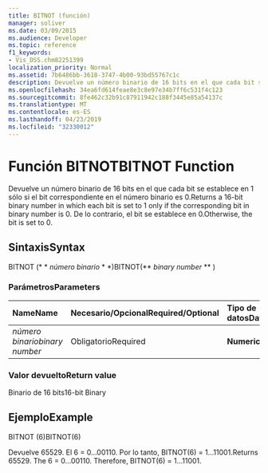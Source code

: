 ```yaml
---
title: BITNOT (función)
manager: soliver
ms.date: 03/09/2015
ms.audience: Developer
ms.topic: reference
f1_keywords:
- Vis_DSS.chm82251399
localization_priority: Normal
ms.assetid: 7b6486bb-3618-3747-4b00-93bd55767c1c
description: Devuelve un número binario de 16 bits en el que cada bit se establece en 1 sólo si el bit correspondiente en el número binario es 0. De lo contrario, el bit se establece en 0.
ms.openlocfilehash: 34ea6fd614feae8e3c8e97e34b7ff6c531f4c123
ms.sourcegitcommit: 8fe462c32b91c87911942c188f3445e85a54137c
ms.translationtype: MT
ms.contentlocale: es-ES
ms.lasthandoff: 04/23/2019
ms.locfileid: "32330012"
---
```

# <a name="bitnot-function"></a><span data-ttu-id="fbd55-104">Función BITNOT</span><span class="sxs-lookup"><span data-stu-id="fbd55-104">BITNOT Function</span></span>

<span data-ttu-id="fbd55-105">Devuelve un número binario de 16 bits en el que cada bit se establece en 1 sólo si el bit correspondiente en el número binario es 0.</span><span class="sxs-lookup"><span data-stu-id="fbd55-105">Returns a 16-bit binary number in which each bit is set to 1 only if the corresponding bit in binary number is 0.</span></span> <span data-ttu-id="fbd55-106">De lo contrario, el bit se establece en 0.</span><span class="sxs-lookup"><span data-stu-id="fbd55-106">Otherwise, the bit is set to 0.</span></span>
  
## <a name="syntax"></a><span data-ttu-id="fbd55-107">Sintaxis</span><span class="sxs-lookup"><span data-stu-id="fbd55-107">Syntax</span></span>

<span data-ttu-id="fbd55-108">BITNOT (\* \* *número binario* \* \*)</span><span class="sxs-lookup"><span data-stu-id="fbd55-108">BITNOT(\*\* *binary number* \*\* )</span></span> 
  
### <a name="parameters"></a><span data-ttu-id="fbd55-109">Parámetros</span><span class="sxs-lookup"><span data-stu-id="fbd55-109">Parameters</span></span>

|<span data-ttu-id="fbd55-110">**Name**</span><span class="sxs-lookup"><span data-stu-id="fbd55-110">**Name**</span></span>|<span data-ttu-id="fbd55-111">**Necesario/Opcional**</span><span class="sxs-lookup"><span data-stu-id="fbd55-111">**Required/Optional**</span></span>|<span data-ttu-id="fbd55-112">**Tipo de datos**</span><span class="sxs-lookup"><span data-stu-id="fbd55-112">**Data Type**</span></span>|<span data-ttu-id="fbd55-113">**Descripción**</span><span class="sxs-lookup"><span data-stu-id="fbd55-113">**Description**</span></span>|
|:-----|:-----|:-----|:-----|
| <span data-ttu-id="fbd55-114">_número binario_</span><span class="sxs-lookup"><span data-stu-id="fbd55-114">_binary number_</span></span> <br/> |<span data-ttu-id="fbd55-115">Obligatorio</span><span class="sxs-lookup"><span data-stu-id="fbd55-115">Required</span></span>  <br/> |<span data-ttu-id="fbd55-116">**Numeric**</span><span class="sxs-lookup"><span data-stu-id="fbd55-116">**Numeric**</span></span> <br/> |<span data-ttu-id="fbd55-117">Un número binario de 16 bits.</span><span class="sxs-lookup"><span data-stu-id="fbd55-117">A 16-bit binary number.</span></span>  <br/> |
   
### <a name="return-value"></a><span data-ttu-id="fbd55-118">Valor devuelto</span><span class="sxs-lookup"><span data-stu-id="fbd55-118">Return value</span></span>

<span data-ttu-id="fbd55-119">Binario de 16 bits</span><span class="sxs-lookup"><span data-stu-id="fbd55-119">16-bit Binary</span></span>
  
## <a name="example"></a><span data-ttu-id="fbd55-120">Ejemplo</span><span class="sxs-lookup"><span data-stu-id="fbd55-120">Example</span></span>

<span data-ttu-id="fbd55-121">BITNOT (6)</span><span class="sxs-lookup"><span data-stu-id="fbd55-121">BITNOT(6)</span></span>
  
<span data-ttu-id="fbd55-p103">Devuelve 65529. El 6 = 0...00110. Por lo tanto, BITNOT(6) = 1...11001.</span><span class="sxs-lookup"><span data-stu-id="fbd55-p103">Returns 65529. The 6 = 0...00110. Therefore, BITNOT(6) = 1...11001.</span></span>
  

